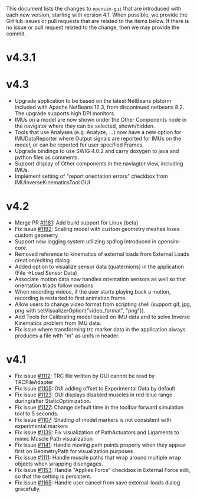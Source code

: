 This document lists the changes to `opensim-gui` that are
introduced with each new version, starting with version 4.1. When possible, we provide the
GitHub issues or pull requests that
are related to the items below. If there is no issue or pull
request related to the change, then we may provide the commit.

v4.3.1
======

v4.3
====
- Upgrade application to be based on the latest NetBeans platorm included with Apache NetBeans 12.3, from disconinued netbeans 8.2. The upgrade supports high DPI monitors.
- IMUs on a model are now shown under the Other Components node in the navigator where they can be selected, shown/hidden. 
- Tools that use Analyses (e.g. Analyze, ...) now have a new option for IMUDataReporter where Output signals are reported for IMUs on the model, or can be reported for user specified Frames.
- Upgrade bindings to use SWIG 4.0.2 and carry doxygen to java and python files as comments.
- Support display of Other components in the naviagtor view, including IMUs.
- Implement setting of "report orientation errors" checkbox from IMUInverseKinematicsTool GUI

v4.2
====
- Merge PR [#1181](https://github.com/opensim-org/opensim-gui/pull/1181): Add build support for Linux (beta)
- Fix issue [#1182](https://github.com/opensim-org/opensim-gui/issues/1182): Scaling model with custom geometry meshes loses custom geomerty
- Support new logging system utilizing spdlog introduced in opensim-core.
- Removed reference to kinematics of external loads from External Loads creation/editing dialog
- Added option to visualize sensor data (quaternions) in the application (File ->Load Sensor Data)
- Associate motion data now handles orientation sensors as well so that orientation triads follow motions
- When recording videos, if the user starts playing back a motion, recording is restarted to first animation frame.
- Allow users to change video format from scripting shell (support gif, jpg, png with setVisualizerOption("video_format", "png")). 
- Add Tools for Calibrating model based on IMU data and to solve Inverse Kinematics problem from IMU data.
- Fix issue where transforming trc marker data in the application always produces a file with "m" as units in header.

v4.1
====
- Fix issue [#1112](https://github.com/opensim-org/opensim-gui/issues/1112): TRC file written by GUI cannot be read by TRCFileAdapter
- Fix issue [#1105](https://github.com/opensim-org/opensim-gui/issues/1105): GUI adding offset to Experimental Data by default
- Fix issue [#1123](https://github.com/opensim-org/opensim-gui/issues/1123): GUI displays disabled muscles in red-blue range during/after StaticOptimization.
- Fix issue [#1127](https://github.com/opensim-org/opensim-gui/issues/1127): Change default time in the toolbar forward simulation tool to 5 seconds. 
- Fix issue [#1107](https://github.com/opensim-org/opensim-gui/issues/1107): Shading of model markers is not consistent with experimental markers
- Fix issue [#1139](https://github.com/opensim-org/opensim-gui/issues/1139): Fix visualization of PathActuators and Ligaments to mimic Muscle Path visualization
- Fix issue [#1141](https://github.com/opensim-org/opensim-gui/issues/1141): Handle moving path points properly when they appear first on GeometryPath for visualization purposes
- Fix issue [#1111](https://github.com/opensim-org/opensim-gui/issues/1111): Handle muscle paths that wrap around multiple wrap objects when wrapping disengages.
- Fix issue [#1153](https://github.com/opensim-org/opensim-gui/issues/1153): Handle "Applies Force" checkbox in External Force edit, so that the setting is persistent.
- Fix issue [#1165](https://github.com/opensim-org/opensim-gui/issues/1165): Handle user cancel from save external-loads dialog gracefully.

